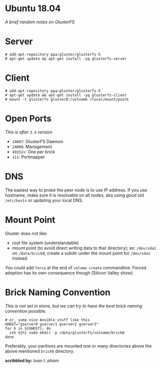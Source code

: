 Ubuntu 18.04
============
*A brief random notes on GlusterFS*

Server
======
```
# add-apt-repository ppa:gluster/glusterfs-5
# apt-get update && apt-get install -yq glusterfs-server
```

Client
======
```
# add-apt-repository ppa:gluster/glusterfs-5
# apt-get update && apt-get install -yq glusterfs-client
# mount -t glusterfs gluster0:/volname /local/mount/point
```


Open Ports
==========
*This is after `3.4` version*
* `24007`: GlusterFS Daemon
* `24008`: Management
* `49152+`: One per brick
* `111`: Portmapper

DNS
===
The easiest way to probe the peer node is to use IP address. If you use hostname,
make sure it is resolvable on all nodes, aka using good old `/etc/hosts` or
updating your local DNS.

Mount Point
===========
Gluster does not like:
  * root file system (understandable)
  * mount point (to avoid direct writing data to that directory); ex: `/dev/sda1` on `/data/brick0`; create a subdir
under the mount point for `/dev/sda1` instead.

You could add `force` at the end of `volume create` commandline. Forced adoption has its own consequence though (Silicon
Valley show).

Brick Naming Convention
=======================
*This is not set in stone, but we can try to have the best brick naming convention possible.*
```
# or, some nice Ansible stuff like this
GHOST="gserver0 gserver1 gserver2 gserver3"
for h in ${GHOST}; do
  ssh ${h} sudo mkdir -p /data/glusterfs/volname/brick0
done
```
Preferably, your paritions are mounted one or many directories above the above mentioned `brick0` directory.

__scribbled by:__ *tuan t. pham*

